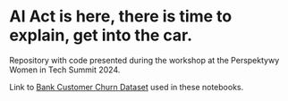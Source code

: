 # AI Act is here, there is time to explain, get into the car. 
Repository with code presented during the workshop at the Perspektywy Women in Tech Summit 2024. 

Link to [Bank Customer Churn Dataset](https://www.kaggle.com/datasets/gauravtopre/bank-customer-churn-dataset) used in these notebooks.
